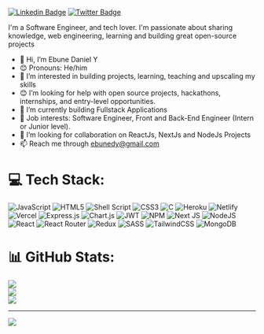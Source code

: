 [![Linkedin Badge](https://img.shields.io/badge/-ebunedaniel-blue?style=for-the-badge&logo=Linkedin&logoColor=white&link=https://www.linkedin.com/in/ebune-daniel-y)](https://www.linkedin.com/in/ebune-daniel-y) [![Twitter Badge](https://img.shields.io/badge/-@ebune_dany-1ca0f1?style=for-the-badge&logo=twitter&logoColor=white&link=https://twitter.com/ebune_dany)](https://twitter.com/ebune_dany)

I'm a Software Engineer, and tech lover. I'm passionate about sharing knowledge, web engineering, learning and building great open-source projects

- 👋 Hi, I’m Ebune Daniel Y
- 😊 Pronouns: He/him
- 👀 I’m interested in building projects, learning, teaching and upscaling my skills
- 😊 I’m looking for help with open source projects, hackathons, internships, and entry-level opportunities.
- 🌱 I’m currently building Fullstack Applications
- 💼 Job interests: Software Engineer, Front and Back-End Engineer (Intern or Junior level).
- 💞️ I’m looking for collaboration on ReactJs, NextJs and NodeJs Projects
- 📫 Reach me through [ebunedy@gmail.com](mailto:ebunedy@gmail.com)

# 💻 Tech Stack:
![JavaScript](https://img.shields.io/badge/javascript-%23323330.svg?style=for-the-badge&logo=javascript&logoColor=%23F7DF1E) ![HTML5](https://img.shields.io/badge/html5-%23E34F26.svg?style=for-the-badge&logo=html5&logoColor=white) ![Shell Script](https://img.shields.io/badge/shell_script-%23121011.svg?style=for-the-badge&logo=gnu-bash&logoColor=white) ![CSS3](https://img.shields.io/badge/css3-%231572B6.svg?style=for-the-badge&logo=css3&logoColor=white) ![C](https://img.shields.io/badge/c-%2300599C.svg?style=for-the-badge&logo=c&logoColor=white) ![Heroku](https://img.shields.io/badge/heroku-%23430098.svg?style=for-the-badge&logo=heroku&logoColor=white) ![Netlify](https://img.shields.io/badge/netlify-%23000000.svg?style=for-the-badge&logo=netlify&logoColor=#00C7B7) ![Vercel](https://img.shields.io/badge/vercel-%23000000.svg?style=for-the-badge&logo=vercel&logoColor=white) ![Express.js](https://img.shields.io/badge/express.js-%23404d59.svg?style=for-the-badge&logo=express&logoColor=%2361DAFB) ![Chart.js](https://img.shields.io/badge/chart.js-F5788D.svg?style=for-the-badge&logo=chart.js&logoColor=white) ![JWT](https://img.shields.io/badge/JWT-black?style=for-the-badge&logo=JSON%20web%20tokens) ![NPM](https://img.shields.io/badge/NPM-%23000000.svg?style=for-the-badge&logo=npm&logoColor=white) ![Next JS](https://img.shields.io/badge/Next-black?style=for-the-badge&logo=next.js&logoColor=white) ![NodeJS](https://img.shields.io/badge/node.js-6DA55F?style=for-the-badge&logo=node.js&logoColor=white) ![React](https://img.shields.io/badge/react-%2320232a.svg?style=for-the-badge&logo=react&logoColor=%2361DAFB) ![React Router](https://img.shields.io/badge/React_Router-CA4245?style=for-the-badge&logo=react-router&logoColor=white) ![Redux](https://img.shields.io/badge/redux-%23593d88.svg?style=for-the-badge&logo=redux&logoColor=white) ![SASS](https://img.shields.io/badge/SASS-hotpink.svg?style=for-the-badge&logo=SASS&logoColor=white) ![TailwindCSS](https://img.shields.io/badge/tailwindcss-%2338B2AC.svg?style=for-the-badge&logo=tailwind-css&logoColor=white) ![MongoDB](https://img.shields.io/badge/MongoDB-%234ea94b.svg?style=for-the-badge&logo=mongodb&logoColor=white)
# 📊 GitHub Stats:
![](https://github-readme-stats.vercel.app/api?username=Ebunedy&theme=dark&hide_border=false&include_all_commits=false&count_private=false)<br/>
![](https://github-readme-streak-stats.herokuapp.com/?user=Ebunedy&theme=dark&hide_border=false)<br/>
![](https://github-readme-stats.vercel.app/api/top-langs/?username=Ebunedy&theme=dark&hide_border=false&include_all_commits=false&count_private=false&layout=compact)

---
[![](https://visitcount.itsvg.in/api?id=Ebunedy&icon=0&color=0)](https://visitcount.itsvg.in)

<!---
ebunedy/ebunedy is a ✨ special ✨ repository because its `README.md` (this file) appears on your GitHub profile.
You can click the Preview link to take a look at your changes.
--->
